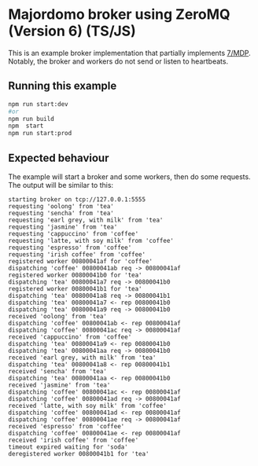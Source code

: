 # Majordomo broker using ZeroMQ (Version 6) (TS/JS)

This is an example broker implementation that partially implements [7/MDP](https://rfc.zeromq.org/spec:7/MDP/). Notably, the broker and workers do not send or listen to heartbeats.

## Running this example

```bash
npm run start:dev
#or
npm run build
npm  start
npm run start:prod

```

## Expected behaviour

The example will start a broker and some workers, then do some requests. The output will be similar to this:

```
starting broker on tcp://127.0.0.1:5555
requesting 'oolong' from 'tea'
requesting 'sencha' from 'tea'
requesting 'earl grey, with milk' from 'tea'
requesting 'jasmine' from 'tea'
requesting 'cappuccino' from 'coffee'
requesting 'latte, with soy milk' from 'coffee'
requesting 'espresso' from 'coffee'
requesting 'irish coffee' from 'coffee'
registered worker 00800041af for 'coffee'
dispatching 'coffee' 00800041ab req -> 00800041af
registered worker 00800041b0 for 'tea'
dispatching 'tea' 00800041a7 req -> 00800041b0
registered worker 00800041b1 for 'tea'
dispatching 'tea' 00800041a8 req -> 00800041b1
dispatching 'tea' 00800041a7 <- rep 00800041b0
dispatching 'tea' 00800041a9 req -> 00800041b0
received 'oolong' from 'tea'
dispatching 'coffee' 00800041ab <- rep 00800041af
dispatching 'coffee' 00800041ac req -> 00800041af
received 'cappuccino' from 'coffee'
dispatching 'tea' 00800041a9 <- rep 00800041b0
dispatching 'tea' 00800041aa req -> 00800041b0
received 'earl grey, with milk' from 'tea'
dispatching 'tea' 00800041a8 <- rep 00800041b1
received 'sencha' from 'tea'
dispatching 'tea' 00800041aa <- rep 00800041b0
received 'jasmine' from 'tea'
dispatching 'coffee' 00800041ac <- rep 00800041af
dispatching 'coffee' 00800041ad req -> 00800041af
received 'latte, with soy milk' from 'coffee'
dispatching 'coffee' 00800041ad <- rep 00800041af
dispatching 'coffee' 00800041ae req -> 00800041af
received 'espresso' from 'coffee'
dispatching 'coffee' 00800041ae <- rep 00800041af
received 'irish coffee' from 'coffee'
timeout expired waiting for 'soda'
deregistered worker 00800041b1 for 'tea'
```

